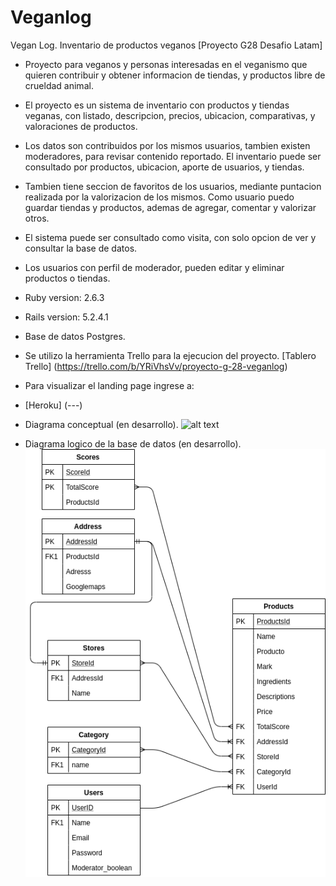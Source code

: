 # Veganlog

Vegan Log. Inventario de productos veganos [Proyecto G28 Desafio Latam]

* Proyecto para veganos y personas interesadas en el veganismo que quieren contribuir y obtener informacion de tiendas, y productos libre de crueldad animal.

* El proyecto es un sistema de inventario con productos y tiendas veganas, con listado, descripcion, precios, ubicacion, comparativas, y valoraciones de productos. 

* Los datos son contribuidos por los mismos usuarios, tambien existen moderadores, para revisar contenido reportado. 
El inventario puede ser consultado por productos, ubicacion, aporte de usuarios, y tiendas.

* Tambien tiene seccion de favoritos de los usuarios, mediante puntacion realizada por la valorizacion de los mismos.
Como usuario puedo guardar tiendas y productos, ademas de agregar, comentar y valorizar otros.
 
* El sistema puede ser consultado como visita, con solo opcion de ver y consultar la base de datos.

* Los usuarios con perfil de moderador, pueden editar y eliminar productos o tiendas. 

* Ruby version: 2.6.3

* Rails version: 5.2.4.1

* Base de datos Postgres.

* Se utilizo la herramienta Trello para la ejecucion del proyecto.
[Tablero Trello] (https://trello.com/b/YRiVhsVv/proyecto-g-28-veganlog)

* Para visualizar el landing page ingrese a:
* [Heroku] (---)

* Diagrama conceptual (en desarrollo).
![alt text][concept]

[concept]: /diagrama_conceptual.png (en desarrollo)

* Diagrama logico de la base de datos (en desarrollo).
![alt text][logic]

[logic]: /diagrama_BD.png
